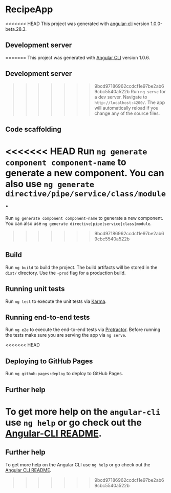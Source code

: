 # RecipeApp

<<<<<<< HEAD
This project was generated with [angular-cli](https://github.com/angular/angular-cli) version 1.0.0-beta.28.3.

## Development server
=======
This project was generated with [Angular CLI](https://github.com/angular/angular-cli) version 1.0.6.

## Development server

>>>>>>> 9bcd97186962ccdcf1e97be2ab69cbc5540a522b
Run `ng serve` for a dev server. Navigate to `http://localhost:4200/`. The app will automatically reload if you change any of the source files.

## Code scaffolding

<<<<<<< HEAD
Run `ng generate component component-name` to generate a new component. You can also use `ng generate directive/pipe/service/class/module`.
=======
Run `ng generate component component-name` to generate a new component. You can also use `ng generate directive|pipe|service|class|module`.
>>>>>>> 9bcd97186962ccdcf1e97be2ab69cbc5540a522b

## Build

Run `ng build` to build the project. The build artifacts will be stored in the `dist/` directory. Use the `-prod` flag for a production build.

## Running unit tests

Run `ng test` to execute the unit tests via [Karma](https://karma-runner.github.io).

## Running end-to-end tests

Run `ng e2e` to execute the end-to-end tests via [Protractor](http://www.protractortest.org/).
Before running the tests make sure you are serving the app via `ng serve`.

<<<<<<< HEAD
## Deploying to GitHub Pages

Run `ng github-pages:deploy` to deploy to GitHub Pages.

## Further help

To get more help on the `angular-cli` use `ng help` or go check out the [Angular-CLI README](https://github.com/angular/angular-cli/blob/master/README.md).
=======
## Further help

To get more help on the Angular CLI use `ng help` or go check out the [Angular CLI README](https://github.com/angular/angular-cli/blob/master/README.md).
>>>>>>> 9bcd97186962ccdcf1e97be2ab69cbc5540a522b
